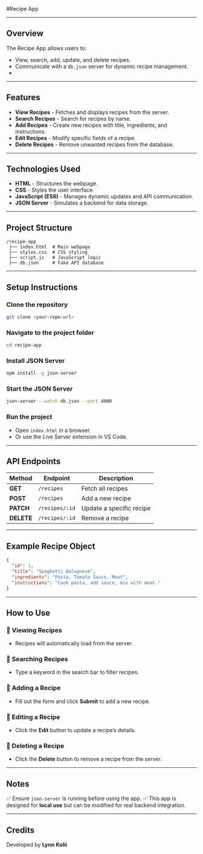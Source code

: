 
#Recipe App

---

##  Overview
The Recipe App allows users to:
- View, search, add, update, and delete recipes.
- Communicate with a `db.json` server for dynamic recipe management.
- 

---

##  Features
-  **View Recipes** - Fetches and displays recipes from the server.
-  **Search Recipes** - Search for recipes by name.
- **Add Recipes** - Create new recipes with title, ingredients, and instructions.
-  **Edit Recipes** - Modify specific fields of a recipe.
- **Delete Recipes** - Remove unwanted recipes from the database.

---

##  Technologies Used
- **HTML** - Structures the webpage.
- **CSS** - Styles the user interface.
- **JavaScript (ES6)** - Manages dynamic updates and API communication.
- **JSON Server** - Simulates a backend for data storage.

---

##  Project Structure
```
/recipe-app  
 ├── index.html  # Main webpage
 ├── styles.css  # CSS styling
 ├── script.js   # JavaScript logic
 ├── db.json     # Fake API database
```

---

## Setup Instructions
### Clone the repository
```sh
git clone <your-repo-url>
```

###  Navigate to the project folder
```sh
cd recipe-app
```

###  Install JSON Server
```sh
npm install -g json-server
```

###  Start the JSON Server
```sh
json-server --watch db.json --port 4000
```

###  Run the project
- Open `index.html` in a browser.
- Or use the Live Server extension in VS Code.

---

## API Endpoints
| Method  | Endpoint           | Description               |
|---------|------------------|---------------------------|
| **GET**    | `/recipes`       | Fetch all recipes        |
| **POST**   | `/recipes`       | Add a new recipe         |
| **PATCH**  | `/recipes/:id`   | Update a specific recipe |
| **DELETE** | `/recipes/:id`   | Remove a recipe         |

---

##  Example Recipe Object
```json
{
  "id": 1,
  "title": "Spaghetti Bolognese",
  "ingredients": "Pasta, Tomato Sauce, Meat",
  "instructions": "Cook pasta, add sauce, mix with meat."
}
```

---

## How to Use
### 🔹 Viewing Recipes
- Recipes will automatically load from the server.

### 🔹 Searching Recipes
- Type a keyword in the search bar to filter recipes.

### 🔹 Adding a Recipe
- Fill out the form and click **Submit** to add a new recipe.

### 🔹 Editing a Recipe
- Click the **Edit** button to update a recipe’s details.

### 🔹 Deleting a Recipe
- Click the **Delete** button to remove a recipe from the server.

---

##  Notes
✅ Ensure `json-server` is running before using the app.
✅ This app is designed for **local use** but can be modified for real backend integration.

---

##  Credits
Developed by **Lynn Kolii** 

